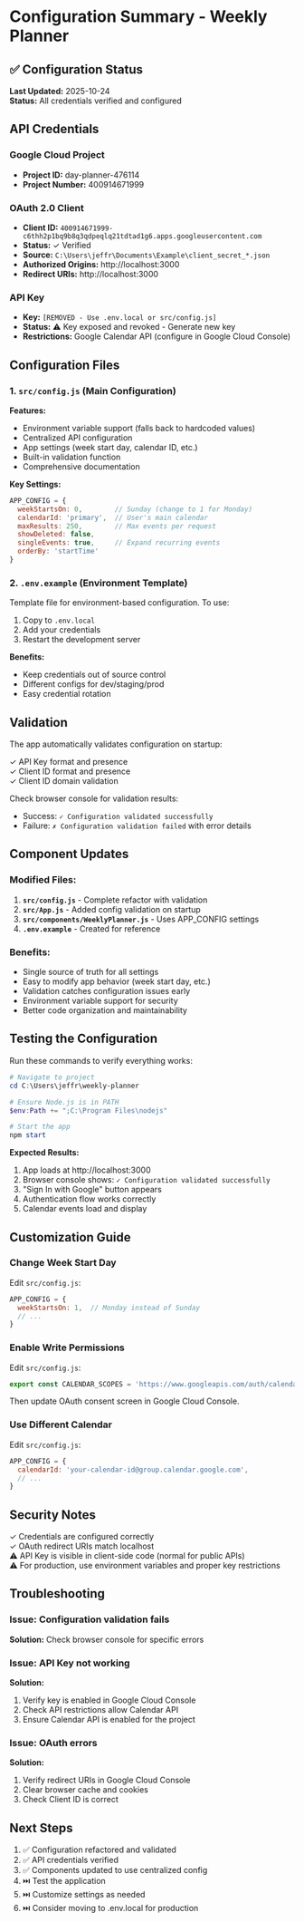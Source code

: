 # Configuration Summary - Weekly Planner

## ✅ Configuration Status

**Last Updated:** 2025-10-24  
**Status:** All credentials verified and configured

## API Credentials

### Google Cloud Project
- **Project ID:** day-planner-476114
- **Project Number:** 400914671999

### OAuth 2.0 Client
- **Client ID:** `400914671999-c6thh2p1bq9b8q3qdpeqlq21tdtad1g6.apps.googleusercontent.com`
- **Status:** ✓ Verified
- **Source:** `C:\Users\jeffr\Documents\Example\client_secret_*.json`
- **Authorized Origins:** http://localhost:3000
- **Redirect URIs:** http://localhost:3000

### API Key
- **Key:** `[REMOVED - Use .env.local or src/config.js]`
- **Status:** ⚠️ Key exposed and revoked - Generate new key
- **Restrictions:** Google Calendar API (configure in Google Cloud Console)

## Configuration Files

### 1. `src/config.js` (Main Configuration)

**Features:**
- Environment variable support (falls back to hardcoded values)
- Centralized API configuration
- App settings (week start day, calendar ID, etc.)
- Built-in validation function
- Comprehensive documentation

**Key Settings:**
```javascript
APP_CONFIG = {
  weekStartsOn: 0,        // Sunday (change to 1 for Monday)
  calendarId: 'primary',  // User's main calendar
  maxResults: 250,        // Max events per request
  showDeleted: false,
  singleEvents: true,     // Expand recurring events
  orderBy: 'startTime'
}
```

### 2. `.env.example` (Environment Template)

Template file for environment-based configuration. To use:
1. Copy to `.env.local`
2. Add your credentials
3. Restart the development server

**Benefits:**
- Keep credentials out of source control
- Different configs for dev/staging/prod
- Easy credential rotation

## Validation

The app automatically validates configuration on startup:

✓ API Key format and presence  
✓ Client ID format and presence  
✓ Client ID domain validation  

Check browser console for validation results:
- Success: `✓ Configuration validated successfully`
- Failure: `✗ Configuration validation failed` with error details

## Component Updates

### Modified Files:
1. **`src/config.js`** - Complete refactor with validation
2. **`src/App.js`** - Added config validation on startup
3. **`src/components/WeeklyPlanner.js`** - Uses APP_CONFIG settings
4. **`.env.example`** - Created for reference

### Benefits:
- Single source of truth for all settings
- Easy to modify app behavior (week start day, etc.)
- Validation catches configuration issues early
- Environment variable support for security
- Better code organization and maintainability

## Testing the Configuration

Run these commands to verify everything works:

```powershell
# Navigate to project
cd C:\Users\jeffr\weekly-planner

# Ensure Node.js is in PATH
$env:Path += ";C:\Program Files\nodejs"

# Start the app
npm start
```

**Expected Results:**
1. App loads at http://localhost:3000
2. Browser console shows: `✓ Configuration validated successfully`
3. "Sign In with Google" button appears
4. Authentication flow works correctly
5. Calendar events load and display

## Customization Guide

### Change Week Start Day
Edit `src/config.js`:
```javascript
APP_CONFIG = {
  weekStartsOn: 1,  // Monday instead of Sunday
  // ...
}
```

### Enable Write Permissions
Edit `src/config.js`:
```javascript
export const CALENDAR_SCOPES = 'https://www.googleapis.com/auth/calendar';
```

Then update OAuth consent screen in Google Cloud Console.

### Use Different Calendar
Edit `src/config.js`:
```javascript
APP_CONFIG = {
  calendarId: 'your-calendar-id@group.calendar.google.com',
  // ...
}
```

## Security Notes

✓ Credentials are configured correctly  
✓ OAuth redirect URIs match localhost  
⚠️ API Key is visible in client-side code (normal for public APIs)  
⚠️ For production, use environment variables and proper key restrictions  

## Troubleshooting

### Issue: Configuration validation fails
**Solution:** Check browser console for specific errors

### Issue: API Key not working
**Solution:** 
1. Verify key is enabled in Google Cloud Console
2. Check API restrictions allow Calendar API
3. Ensure Calendar API is enabled for the project

### Issue: OAuth errors
**Solution:**
1. Verify redirect URIs in Google Cloud Console
2. Clear browser cache and cookies
3. Check Client ID is correct

## Next Steps

1. ✅ Configuration refactored and validated
2. ✅ API credentials verified
3. ✅ Components updated to use centralized config
4. ⏭️ Test the application
5. ⏭️ Customize settings as needed
6. ⏭️ Consider moving to .env.local for production
